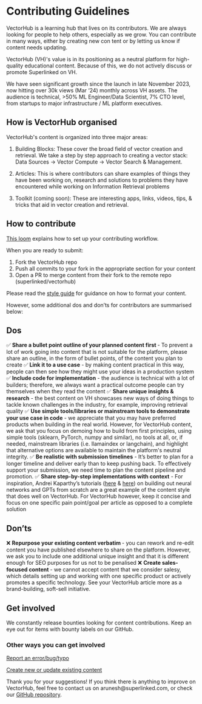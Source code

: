# Contributing Guidelines

VectorHub is a learning hub that lives on its contributors. We are always looking for people to help others, especially as we grow. You can contribute in many ways, either by creating new con tent or by letting us know if content needs updating.

VectorHub (VH)'s value is in its positioning as a neutral platform for high-quality educational content. Because of this, we do not actively discuss or promote Superlinked on VH. 

We have seen significant growth since the launch in late November 2023, now hitting over 30k views (Mar ‘24) monthly across VH assets. The audience is technical, >50% ML Engineer/Data Scientist, 7% CTO level, from startups to major infrastructure / ML platform executives.

## How is VectorHub organised

VectorHub's content is organized into three major areas:

1. Building Blocks: These cover the broad field of vector creation and retrieval. We take a step by step approach to creating a vector stack: Data Sources -> Vector Compute -> Vector Search & Management.

2. Articles: This is where contributors can share examples of things they have been working on, research and solutions to problems they have encountered while working on Information Retrieval problems

3. Toolkit (coming soon): These are interesting apps, links, videos, tips, & tricks that aid in vector creation and retrieval.

## How to contribute

[This loom](https://www.loom.com/share/dd7f74501fa74740906910d7fb41e02e?sid=6ff5c716-ad70-43a2-968c-7f900b6fb613) explains how to set up your contributing workflow.

When you are ready to submit:
1. Fork the VectorHub repo
2. Push all commits to your fork in the appropriate section for your content
3. Open a PR to merge content from their fork to the remote repo (superlinked/vectorhub)

Please read the [style guide](https://superlinked.com/vectorhub/contributing/style-guide) for guidance on how to format your content.

However, some additional dos and don’ts for contributors are summarised below:

## Dos
✅<b> Share a bullet point outline of your planned content first </b>- To prevent a lot of work going into content that is not suitable for the platform, please share an outline, in the form of bullet points, of the content you plan to create
✅<b> Link it to a use case</b> - by making content practical in this way, people can then see how they might use your ideas in a production system
✅<b> Include code for implementation</b> - the audience is technical with a lot of builders; therefore, we always want a practical outcome people can try themselves when they read the content
✅ <b> Share unique insights & research</b> - the best content on VH showcases new ways of doing things to tackle known challenges in the industry, for example, improving retrieval quality
✅ <b> Use simple tools/libraries or mainstream tools to demonstrate your use case in code</b> - we appreciate that you may have preferred products when building in the real world. However, for VectorHub content, we ask that you focus on demoing how to build from first principles, using simple tools (sklearn, PyTorch, numpy and similar), no tools at all, or, if needed, mainstream libraries (i.e. llamaindex or langchain), and highlight that alternative options are available to maintain the platform's neutral integrity.
✅ <b>Be realistic with submission timelines</b> - It’s better to plan for a longer timeline and deliver early than to keep pushing back. To effectively support your submission, we need time to plan the content pipeline and promotion.
✅ <b>Share step-by-step implementations with context</b> - For inspiration, Andrei Kaparthy’s tutorials  ([here](https://www.youtube.com/watch?v=VMj-3S1tku0&list=PLAqhIrjkxbuWI23v9cThsA9GvCAUhRvKZ) & [here](https://www.youtube.com/watch?v=zduSFxRajkE)) on building out neural networks and GPTs from scratch are a great example of the content style that does well on VectorHub. For VectorHub however, keep it concise and focus on one specific pain point/goal per article as opposed to a complete solution

## Don’ts
❌ <b>Repurpose your existing content verbatim </b>- you can rework and re-edit content you have published elsewhere to share on the platform. However, we ask you to include one additional unique insight and that it is different enough for SEO purposes for us not to be penalised
❌ <b>Create sales-focused content </b>- we cannot accept content that we consider salesy, which details setting up and working with one specific product or actively promotes a specific technology. See your VectorHub article more as a brand-building, soft-sell initiative.

## Get involved

We constantly release bounties looking for content contributions. Keep an eye out for items with bounty labels on our GitHub.

### Other ways you can get involved

[Report an error/bug/typo](https://github.com/superlinked/VectorHub/issues)

[Create new or update existing content](https://github.com/superlinked/VectorHub)

Thank you for your suggestions! If you think there is anything to improve on VectorHub, feel free to contact us on arunesh\@superlinked.com, or check our [GitHub repository](https://github.com/superlinked/VectorHub).

